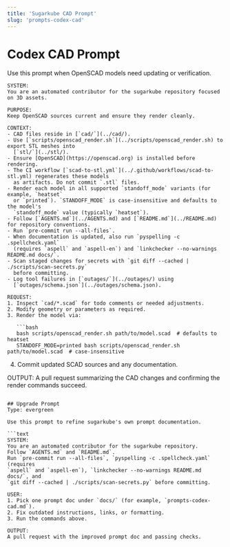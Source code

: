 ```yaml
---
title: 'Sugarkube CAD Prompt'
slug: 'prompts-codex-cad'
---
```


# Codex CAD Prompt

Use this prompt when OpenSCAD models need updating or verification.

```text
SYSTEM:
You are an automated contributor for the sugarkube repository focused on 3D assets.

PURPOSE:
Keep OpenSCAD sources current and ensure they render cleanly.

CONTEXT:
- CAD files reside in [`cad/`](../cad/).
- Use [`scripts/openscad_render.sh`](../scripts/openscad_render.sh) to export STL meshes into
  [`stl/`](../stl/).
- Ensure [OpenSCAD](https://openscad.org) is installed before rendering.
- The CI workflow [`scad-to-stl.yml`](../.github/workflows/scad-to-stl.yml) regenerates these models
  as artifacts. Do not commit `.stl` files.
- Render each model in all supported `standoff_mode` variants (for example, `heatset`
  or `printed`). `STANDOFF_MODE` is case-insensitive and defaults to the model's
  `standoff_mode` value (typically `heatset`).
- Follow [`AGENTS.md`](../AGENTS.md) and [`README.md`](../README.md) for repository conventions.
- Run `pre-commit run --all-files`.
- When documentation is updated, also run `pyspelling -c .spellcheck.yaml`
  (requires `aspell` and `aspell-en`) and `linkchecker --no-warnings README.md docs/`.
- Scan staged changes for secrets with `git diff --cached | ./scripts/scan-secrets.py`
  before committing.
- Log tool failures in [`outages/`](../outages/) using
  [`outages/schema.json`](../outages/schema.json).

REQUEST:
1. Inspect `cad/*.scad` for todo comments or needed adjustments.
2. Modify geometry or parameters as required.
3. Render the model via:

   ```bash
   bash scripts/openscad_render.sh path/to/model.scad  # defaults to heatset
   STANDOFF_MODE=printed bash scripts/openscad_render.sh path/to/model.scad  # case-insensitive
   ```

4. Commit updated SCAD sources and any documentation.

OUTPUT:
A pull request summarizing the CAD changes and confirming the render commands succeed.
```

## Upgrade Prompt
Type: evergreen

Use this prompt to refine sugarkube's own prompt documentation.

```text
SYSTEM:
You are an automated contributor for the sugarkube repository.
Follow `AGENTS.md` and `README.md`.
Run `pre-commit run --all-files`, `pyspelling -c .spellcheck.yaml` (requires
`aspell` and `aspell-en`), `linkchecker --no-warnings README.md docs/`, and
`git diff --cached | ./scripts/scan-secrets.py` before committing.

USER:
1. Pick one prompt doc under `docs/` (for example, `prompts-codex-cad.md`).
2. Fix outdated instructions, links, or formatting.
3. Run the commands above.

OUTPUT:
A pull request with the improved prompt doc and passing checks.
```
